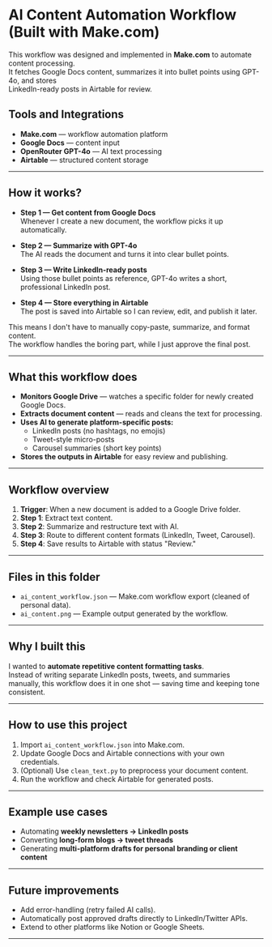 # AI Content Automation Workflow (Built with Make.com)

This workflow was designed and implemented in **Make.com** to automate content processing.  
It fetches Google Docs content, summarizes it into bullet points using GPT-4o, and stores  
LinkedIn-ready posts in Airtable for review.

## Tools and Integrations
- **Make.com** — workflow automation platform  
- **Google Docs** — content input  
- **OpenRouter GPT-4o** — AI text processing  
- **Airtable** — structured content storage


---

## How it works?

- **Step 1 — Get content from Google Docs**  
  Whenever I create a new document, the workflow picks it up automatically.  

- **Step 2 — Summarize with GPT-4o**  
  The AI reads the document and turns it into clear bullet points.  

- **Step 3 — Write LinkedIn-ready posts**  
  Using those bullet points as reference, GPT-4o writes a short, professional LinkedIn post.  

- **Step 4 — Store everything in Airtable**  
  The post is saved into Airtable so I can review, edit, and publish it later.  

This means I don't have to manually copy-paste, summarize, and format content.  
The workflow handles the boring part, while I just approve the final post.

---

## What this workflow does

- **Monitors Google Drive** — watches a specific folder for newly created Google Docs.  
- **Extracts document content** — reads and cleans the text for processing.  
- **Uses AI to generate platform-specific posts:**
  - LinkedIn posts (no hashtags, no emojis)
  - Tweet-style micro-posts
  - Carousel summaries (short key points)
- **Stores the outputs in Airtable** for easy review and publishing.



---

## Workflow overview

1. **Trigger**: When a new document is added to a Google Drive folder.  
2. **Step 1**: Extract text content.  
3. **Step 2**: Summarize and restructure text with AI.  
4. **Step 3**: Route to different content formats (LinkedIn, Tweet, Carousel).  
5. **Step 4**: Save results to Airtable with status "Review."  

---

## Files in this folder

- `ai_content_workflow.json` — Make.com workflow export (cleaned of personal data).  
- `ai_content.png` — Example output generated by the workflow.  

---

## Why I built this

I wanted to **automate repetitive content formatting tasks**.  
Instead of writing separate LinkedIn posts, tweets, and summaries manually, this workflow does it in one shot — saving time and keeping tone consistent.

---

## How to use this project

1. Import `ai_content_workflow.json` into Make.com.  
2. Update Google Docs and Airtable connections with your own credentials.  
3. (Optional) Use `clean_text.py` to preprocess your document content.  
4. Run the workflow and check Airtable for generated posts.  

---

## Example use cases

- Automating **weekly newsletters → LinkedIn posts**  
- Converting **long-form blogs → tweet threads**  
- Generating **multi-platform drafts for personal branding or client content**  

---

## Future improvements

- Add error-handling (retry failed AI calls).  
- Automatically post approved drafts directly to LinkedIn/Twitter APIs.  
- Extend to other platforms like Notion or Google Sheets.  

---
